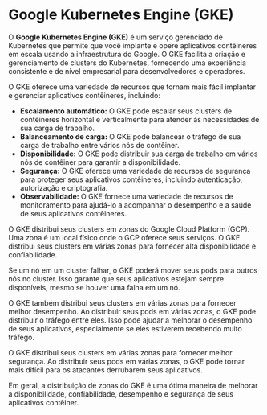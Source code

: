 # Google Kubernetes Engine (GKE)

O **Google Kubernetes Engine (GKE)** é um serviço gerenciado de Kubernetes que permite que você implante e opere aplicativos contêineres em escala usando a infraestrutura do Google. O GKE facilita a criação e gerenciamento de clusters do Kubernetes, fornecendo uma experiência consistente e de nível empresarial para desenvolvedores e operadores.

O GKE oferece uma variedade de recursos que tornam mais fácil implantar e gerenciar aplicativos contêineres, incluindo:
- **Escalamento automático:** O GKE pode escalar seus clusters de contêineres horizontal e verticalmente para atender às necessidades de sua carga de trabalho.
- **Balanceamento de carga:** O GKE pode balancear o tráfego de sua carga de trabalho entre vários nós de contêiner.
- **Disponibilidade:** O GKE pode distribuir sua carga de trabalho em vários nós de contêiner para garantir a disponibilidade.
- **Segurança:** O GKE oferece uma variedade de recursos de segurança para proteger seus aplicativos contêineres, incluindo autenticação, autorização e criptografia.
- **Observabilidade:** O GKE fornece uma variedade de recursos de monitoramento para ajudá-lo a acompanhar o desempenho e a saúde de seus aplicativos contêineres.

O GKE distribui seus clusters em zonas do Google Cloud Platform (GCP). Uma zona é um local físico onde o GCP oferece seus serviços. O GKE distribui seus clusters em várias zonas para fornecer alta disponibilidade e confiabilidade.

Se um nó em um cluster falhar, o GKE poderá mover seus pods para outros nós no cluster. Isso garante que seus aplicativos estejam sempre disponíveis, mesmo se houver uma falha em um nó.

O GKE também distribui seus clusters em várias zonas para fornecer melhor desempenho. Ao distribuir seus pods em várias zonas, o GKE pode distribuir o tráfego entre eles. Isso pode ajudar a melhorar o desempenho de seus aplicativos, especialmente se eles estiverem recebendo muito tráfego.

O GKE distribui seus clusters em várias zonas para fornecer melhor segurança. Ao distribuir seus pods em várias zonas, o GKE pode tornar mais difícil para os atacantes derrubarem seus aplicativos.

Em geral, a distribuição de zonas do GKE é uma ótima maneira de melhorar a disponibilidade, confiabilidade, desempenho e segurança de seus aplicativos contêiner.
